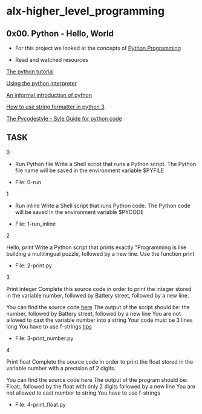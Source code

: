 
# alx-higher_level_programming
## 0x00. Python - Hello, World


* For this project we looked  at the concepts of 
[Python Programming](https://intranet.alxswe.com/concepts/550)

* Read and watched resources

[The python tutorial](https://intranet.alxswe.com/rltoken/JsFCs_NBzMAR7-XPAZ9BoA)

[Using the python interpreter](https://intranet.alxswe.com/rltoken/RVpfAuagCo9SdfYeoHd6jg)

[An informal introduction of python](https://intranet.alxswe.com/rltoken/bVps0ZPWq7qVZ7vc-eJGTw)

[How to use string formatter in python 3](https://intranet.alxswe.com/rltoken/Ju0J8BxkuPX5yKZctyKfsQ)

[The Pycodestyle - Syle Guide for python code](https://intranet.alxswe.com/rltoken/tgYt-0zVy1T4sDlE9ohxnA)

## TASK

0

- Run Python file
Write a Shell script that runs a Python script.
The Python file name will be saved in the environment variable $PYFILE
* File: 0-run

1

- Run inline
Write a Shell script that runs Python code.
The Python code will be saved in the environment variable $PYCODE
* File: 1-run_inline

2

Hello, print
Write a Python script that prints exactly "Programming is like building a multilingual puzzle, followed by a new line.
Use the function print
* File: 2-print.py

3

Print integer
Complete this source code in order to print the integer stored in the variable number, followed by Battery street, followed by a new line.

You can find the source code [here](https://github.com/alx-tools/0x00.py/blob/master/3-print_number.py)
The output of the script should be:
the number, followed by Battery street,
followed by a new line
You are not allowed to cast the variable number into a string
Your code must be 3 lines long
You have to use f-strings [tips](https://intranet.alxswe.com/rltoken/Ju0J8BxkuPX5yKZctyKfsQ)
* File: 3-print_number.py

4

Print float
Complete the source code in order to print the float stored in the variable number with a precision of 2 digits.

You can find the source code here
The output of the program should be:
Float:, followed by the float with only 2 digits
followed by a new line
You are not allowed to cast number to string
You have to use f-strings
* File: 4-print_float.py
